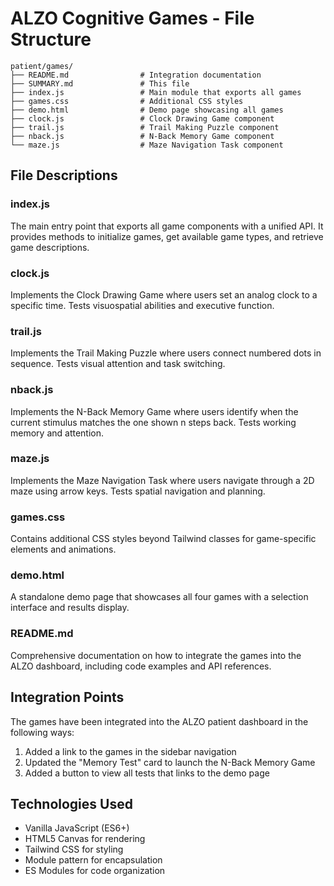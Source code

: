 # ALZO Cognitive Games - File Structure

```
patient/games/
├── README.md                # Integration documentation
├── SUMMARY.md               # This file
├── index.js                 # Main module that exports all games
├── games.css                # Additional CSS styles
├── demo.html                # Demo page showcasing all games
├── clock.js                 # Clock Drawing Game component
├── trail.js                 # Trail Making Puzzle component
├── nback.js                 # N-Back Memory Game component
└── maze.js                  # Maze Navigation Task component
```

## File Descriptions

### index.js
The main entry point that exports all game components with a unified API. It provides methods to initialize games, get available game types, and retrieve game descriptions.

### clock.js
Implements the Clock Drawing Game where users set an analog clock to a specific time. Tests visuospatial abilities and executive function.

### trail.js
Implements the Trail Making Puzzle where users connect numbered dots in sequence. Tests visual attention and task switching.

### nback.js
Implements the N-Back Memory Game where users identify when the current stimulus matches the one shown n steps back. Tests working memory and attention.

### maze.js
Implements the Maze Navigation Task where users navigate through a 2D maze using arrow keys. Tests spatial navigation and planning.

### games.css
Contains additional CSS styles beyond Tailwind classes for game-specific elements and animations.

### demo.html
A standalone demo page that showcases all four games with a selection interface and results display.

### README.md
Comprehensive documentation on how to integrate the games into the ALZO dashboard, including code examples and API references.

## Integration Points

The games have been integrated into the ALZO patient dashboard in the following ways:

1. Added a link to the games in the sidebar navigation
2. Updated the "Memory Test" card to launch the N-Back Memory Game
3. Added a button to view all tests that links to the demo page

## Technologies Used

- Vanilla JavaScript (ES6+)
- HTML5 Canvas for rendering
- Tailwind CSS for styling
- Module pattern for encapsulation
- ES Modules for code organization